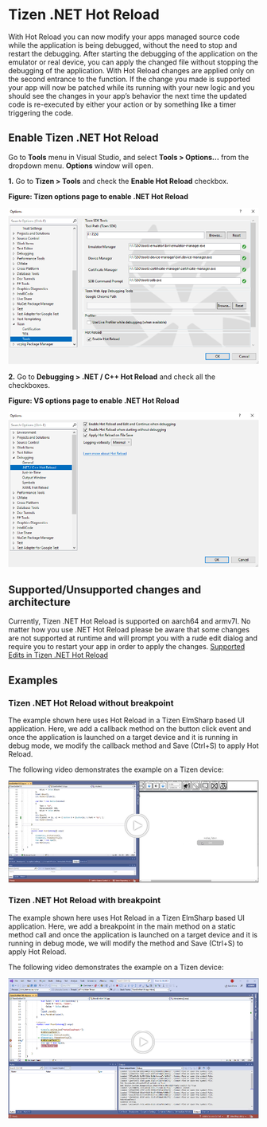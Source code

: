 # Tizen .NET Hot Reload

With Hot Reload you can now modify your apps managed source code while the application is being debugged, without the need to stop and restart the debugging.
After starting the debugging of the application on the emulator or real device, you can apply the changed file without stopping the debugging of the application.
With Hot Reload changes are applied only on the second entrance to the function. If the change you made is supported your app will now be patched while its running with your new logic and you should see the changes in your app’s behavior the next time the updated code is re-executed by either your action or by something like a timer triggering the code.

## Enable Tizen .NET Hot Reload

Go to **Tools** menu in Visual Studio, and select **Tools > Options...** from the dropdown menu. **Options** window will open.

**1.** Go to **Tizen &gt; Tools** and check the **Enable Hot Reload** checkbox.

**Figure: Tizen options page to enable .NET Hot Reload**

![Tizen options page to enable .NET Hot Reload](media/enable_tizen_hotreload.png)

**2.** Go to **Debugging &gt; .NET / C++ Hot Reload** and check all the checkboxes.

**Figure: VS options page to enable .NET Hot Reload**

![Tizen options page to enable .NET Hot Reload](media/enable_vs_hotreload.png)


## Supported/Unsupported changes and architecture
Currently, Tizen .NET Hot Reload is supported on aarch64 and armv7l.
No matter how you use .NET Hot Reload please be aware that some changes are not supported at runtime and will prompt you with a rude edit dialog and require you to restart your app in order to apply the changes. [Supported Edits in Tizen .NET Hot Reload](https://github.com/dotnet/roslyn/blob/main/docs/wiki/EnC-Supported-Edits.md)


## Examples

### Tizen .NET Hot Reload without breakpoint

The example shown here uses Hot Reload in a Tizen ElmSharp based UI application.
Here, we add a callback method on the button click event and once the application is launched on a target device and it is running in debug mode, we modify the callback method and Save (Ctrl+S) to apply Hot Reload.

The following video demonstrates the example on a Tizen device:


[![Hotreload Example Video](media/hotreload_without_bp.png)](media/Hotreload_Without_Breakpoint.mp4 "Hot Reload example video without breakpoint")


### Tizen .NET Hot Reload with breakpoint

The example shown here uses Hot Reload in a Tizen ElmSharp based UI application.
Here, we add a breakpoint in the main method on a static method call and once the application is launched on a target device and it is running in debug mode, we will modify the method and Save (Ctrl+S) to apply Hot Reload.

The following video demonstrates the example on a Tizen device:

[![Hotreload Example Video](media/hotreload_with_bp.png)](media/Hotreload_With_Breakpoint.mp4 "Hot Reload example video with breakpoint")